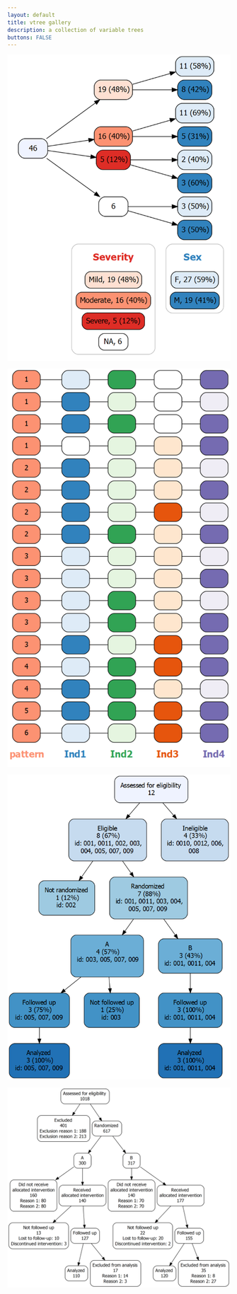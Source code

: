 ```yaml
---
layout: default
title: vtree gallery
description: a collection of variable trees
buttons: FALSE
---
```


<p style="text-align:center;"><img src="images/legend.png"></p>

<p style="text-align:center;"><img src="images/jellybeans.png"></p>

<p style="text-align:center;"><img src="images/CONSORTstyle.png"></p>

<p style="text-align:center;"><img src="images/CONSORTstyle2.png"></p>


